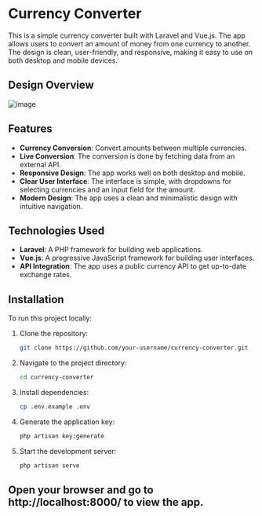# Currency Converter

This is a simple currency converter built with Laravel and Vue.js. The app allows users to convert an amount of money from one currency to another. The design is clean, user-friendly, and responsive, making it easy to use on both desktop and mobile devices.

## Design Overview
![image](https://github.com/user-attachments/assets/3d634ece-61f9-4f8b-9390-1b919bfec5a7)


## Features

- **Currency Conversion**: Convert amounts between multiple currencies.
- **Live Conversion**: The conversion is done by fetching data from an external API.
- **Responsive Design**: The app works well on both desktop and mobile.
- **Clear User Interface**: The interface is simple, with dropdowns for selecting currencies and an input field for the amount.
- **Modern Design**: The app uses a clean and minimalistic design with intuitive navigation.

## Technologies Used

- **Laravel**: A PHP framework for building web applications.
- **Vue.js**: A progressive JavaScript framework for building user interfaces.
- **API Integration**: The app uses a public currency API to get up-to-date exchange rates.

## Installation

To run this project locally:

1. Clone the repository:
   ```bash
   git clone https://github.com/your-username/currency-converter.git

2. Navigate to the project directory:
   ```bash
   cd currency-converter

3. Install dependencies:
   ```bash
   cp .env.example .env

4. Generate the application key:
   ```bash
   php artisan key:generate

5. Start the development server:
   ```bash
   php artisan serve

## Open your browser and go to http://localhost:8000/ to view the app.
   
